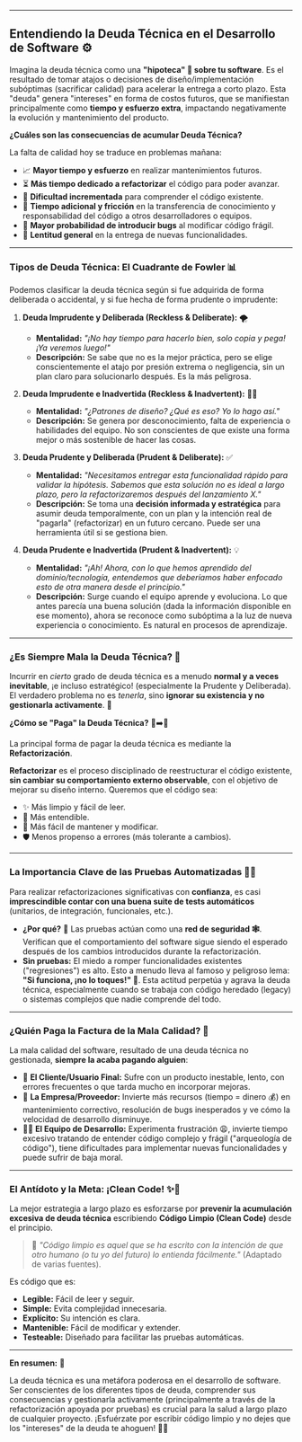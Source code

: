 
---

## Entendiendo la Deuda Técnica en el Desarrollo de Software ⚙️

Imagina la deuda técnica como una **"hipoteca" 🏦 sobre tu software**. Es el resultado de tomar atajos o decisiones de diseño/implementación subóptimas (sacrificar calidad) para acelerar la entrega a corto plazo. Esta "deuda" genera "intereses" en forma de costos futuros, que se manifiestan principalmente como **tiempo y esfuerzo extra**, impactando negativamente la evolución y mantenimiento del producto.

**¿Cuáles son las consecuencias de acumular Deuda Técnica?**

La falta de calidad hoy se traduce en problemas mañana:

*   📈 **Mayor tiempo y esfuerzo** en realizar mantenimientos futuros.
*   ⏳ **Más tiempo dedicado a refactorizar** el código para poder avanzar.
*   🤔 **Dificultad incrementada** para comprender el código existente.
*   🤝 **Tiempo adicional y fricción** en la transferencia de conocimiento y responsabilidad del código a otros desarrolladores o equipos.
*   🐛 **Mayor probabilidad de introducir bugs** al modificar código frágil.
*   🐌 **Lentitud general** en la entrega de nuevas funcionalidades.

---

### Tipos de Deuda Técnica: El Cuadrante de Fowler 📊

Podemos clasificar la deuda técnica según si fue adquirida de forma deliberada o accidental, y si fue hecha de forma prudente o imprudente:

1.  **Deuda Imprudente y Deliberada (Reckless & Deliberate):** 🌪️
    *   **Mentalidad:** *"¡No hay tiempo para hacerlo bien, solo copia y pega! ¡Ya veremos luego!"*
    *   **Descripción:** Se sabe que no es la mejor práctica, pero se elige conscientemente el atajo por presión extrema o negligencia, sin un plan claro para solucionarlo después. Es la más peligrosa.

2.  **Deuda Imprudente e Inadvertida (Reckless & Inadvertent):** 🤷‍♂️
    *   **Mentalidad:** *"¿Patrones de diseño? ¿Qué es eso? Yo lo hago así."*
    *   **Descripción:** Se genera por desconocimiento, falta de experiencia o habilidades del equipo. No son conscientes de que existe una forma mejor o más sostenible de hacer las cosas.

3.  **Deuda Prudente y Deliberada (Prudent & Deliberate):** ✅
    *   **Mentalidad:** *"Necesitamos entregar esta funcionalidad rápido para validar la hipótesis. Sabemos que esta solución no es ideal a largo plazo, pero la refactorizaremos después del lanzamiento X."*
    *   **Descripción:** Se toma una **decisión informada y estratégica** para asumir deuda temporalmente, con un plan y la intención real de "pagarla" (refactorizar) en un futuro cercano. Puede ser una herramienta útil si se gestiona bien.

4.  **Deuda Prudente e Inadvertida (Prudent & Inadvertent):** 💡
    *   **Mentalidad:** *"¡Ah! Ahora, con lo que hemos aprendido del dominio/tecnología, entendemos que deberíamos haber enfocado esto de otra manera desde el principio."*
    *   **Descripción:** Surge cuando el equipo aprende y evoluciona. Lo que antes parecía una buena solución (dada la información disponible en ese momento), ahora se reconoce como subóptima a la luz de nueva experiencia o conocimiento. Es natural en procesos de aprendizaje.

---

### ¿Es Siempre Mala la Deuda Técnica? 🤔

Incurrir en *cierto* grado de deuda técnica es a menudo **normal y a veces inevitable**, ¡e incluso estratégico! (especialmente la Prudente y Deliberada). El verdadero problema no es *tenerla*, sino **ignorar su existencia y no gestionarla activamente**. 🤯

**¿Cómo se "Paga" la Deuda Técnica?** 💸➡️🧹

La principal forma de pagar la deuda técnica es mediante la **Refactorización**.

**Refactorizar** es el proceso disciplinado de reestructurar el código existente, **sin cambiar su comportamiento externo observable**, con el objetivo de mejorar su diseño interno. Queremos que el código sea:

*   ✨ Más limpio y fácil de leer.
*   🧠 Más entendible.
*   🔧 Más fácil de mantener y modificar.
*   🛡️ Menos propenso a errores (más tolerante a cambios).

---

### La Importancia Clave de las Pruebas Automatizadas 🧪✅

Para realizar refactorizaciones significativas con **confianza**, es casi **imprescindible contar con una buena suite de tests automáticos** (unitarios, de integración, funcionales, etc.).

*   **¿Por qué?** 🤔 Las pruebas actúan como una **red de seguridad 🕸️**. Verifican que el comportamiento del software sigue siendo el esperado después de los cambios introducidos durante la refactorización.
*   **Sin pruebas:** El miedo a romper funcionalidades existentes ("regresiones") es alto. Esto a menudo lleva al famoso y peligroso lema: **"Si funciona, ¡no lo toques!" 🥶**. Esta actitud perpetúa y agrava la deuda técnica, especialmente cuando se trabaja con código heredado (legacy) o sistemas complejos que nadie comprende del todo.

---

### ¿Quién Paga la Factura de la Mala Calidad? 🧾

La mala calidad del software, resultado de una deuda técnica no gestionada, **siempre la acaba pagando alguien**:

*   👤 **El Cliente/Usuario Final:** Sufre con un producto inestable, lento, con errores frecuentes o que tarda mucho en incorporar mejoras.
*   🏢 **La Empresa/Proveedor:** Invierte más recursos (tiempo = dinero 💰) en mantenimiento correctivo, resolución de bugs inesperados y ve cómo la velocidad de desarrollo disminuye.
*   👩‍💻 **El Equipo de Desarrollo:** Experimenta frustración 😩, invierte tiempo excesivo tratando de entender código complejo y frágil ("arqueología de código"), tiene dificultades para implementar nuevas funcionalidades y puede sufrir de baja moral.

---

### El Antídoto y la Meta: ¡Clean Code! ✨🧼

La mejor estrategia a largo plazo es esforzarse por **prevenir la acumulación excesiva de deuda técnica** escribiendo **Código Limpio (Clean Code)** desde el principio.

> 💬 *"Código limpio es aquel que se ha escrito con la intención de que otro humano (o tu yo del futuro) lo entienda fácilmente."* (Adaptado de varias fuentes).

Es código que es:

*   **Legible:** Fácil de leer y seguir.
*   **Simple:** Evita complejidad innecesaria.
*   **Explícito:** Su intención es clara.
*   **Mantenible:** Fácil de modificar y extender.
*   **Testeable:** Diseñado para facilitar las pruebas automáticas.

---

**En resumen:** 🎯

La deuda técnica es una metáfora poderosa en el desarrollo de software. Ser conscientes de los diferentes tipos de deuda, comprender sus consecuencias y gestionarla activamente (principalmente a través de la refactorización apoyada por pruebas) es crucial para la salud a largo plazo de cualquier proyecto. ¡Esfuérzate por escribir código limpio y no dejes que los "intereses" de la deuda te ahoguen! 💪🚀